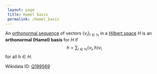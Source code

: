 ```yaml
---
 layout: page
 title: Hamel basis
 permalink: /Hamel_basis
---
```

An [orthonormal sequence](https://defsmath.github.io/DefsMath/orthonormal) of vectors $\{v_i\}_{i\in\mathbb N}$ in a [Hilbert space](https://defsmath.github.io/DefsMath/Hilbert_space) $H$ is an **orthonormal (Hamel) basis** for $H$ if $$h = \sum_{i\in\mathbb N} \langle v_i, h\rangle v_i$$ for all $h \in H$.

Wikidata ID: [Q189569](https://www.wikidata.org/wiki/Q189569)